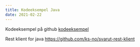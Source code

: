 ```yaml
---
title: Kodeeksempel Java
date: 2021-02-22
---
```


Kodeeksempel på github [kodeeksempel](https://github.com/ks-no/svarut-java-eksempel)

Rest klient for java https://github.com/ks-no/svarut-rest-klient
